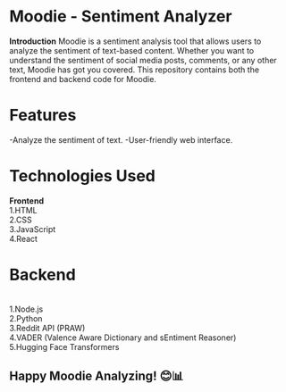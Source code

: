 # Moodie - Sentiment Analyzer
**Introduction**
Moodie is a sentiment analysis tool that allows users to analyze the sentiment of text-based content. Whether you want to understand the sentiment of social media posts, comments, or any other text, Moodie has got you covered. This repository contains both the frontend and backend code for Moodie.
# Features
  -Analyze the sentiment of text.
  -User-friendly web interface.
# Technologies Used
**Frontend**
 \
   1.HTML
  \
  2.CSS
  \
  3.JavaScript
  \
  4.React
# Backend
\
  1.Node.js
  \
  2.Python
  \
  3.Reddit API (PRAW)
  \
  4.VADER (Valence Aware Dictionary and sEntiment Reasoner)
  \
  5.Hugging Face Transformers
## Happy Moodie Analyzing! 😊📊
